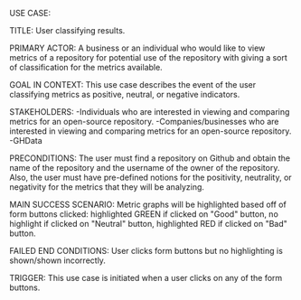USE CASE:

TITLE:
User classifying results.

PRIMARY ACTOR:
A business or an individual who would like to view metrics of a repository for potential use of the repository with giving a sort of classification for the metrics available.

GOAL IN CONTEXT:
This use case describes the event of the user classifying metrics as positive, neutral, or negative indicators.

STAKEHOLDERS:
-Individuals who are interested in viewing and comparing metrics for an open-source repository.
-Companies/businesses who are interested in viewing and comparing metrics for an open-source repository.
-GHData

PRECONDITIONS:
The user must find a repository on Github and obtain the name of the repository and the username of the owner of the repository.  Also, the user must have pre-defined notions for the positivity, neutrality, or negativity for the metrics that they will be analyzing.

MAIN SUCCESS SCENARIO:
Metric graphs will be highlighted based off of form buttons clicked: highlighted GREEN if clicked on "Good" button, no highlight if clicked on "Neutral" button, highlighted RED if clicked on "Bad" button.

FAILED END CONDITIONS:
User clicks form buttons but no highlighting is shown/shown incorrectly.

TRIGGER:
This use case is initiated when a user clicks on any of the form buttons.
